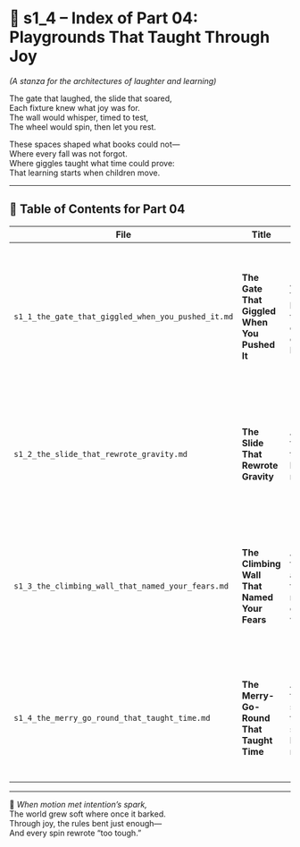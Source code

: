 <!-- Save to: shagi_archives/appendices/appendix_r_the_world_they_grew_together/part_01_index/s1_4_index_of_part_04_playgrounds_that_taught_through_joy.md -->

# 📘 s1_4 – Index of Part 04: Playgrounds That Taught Through Joy  
*(A stanza for the architectures of laughter and learning)*

The gate that laughed, the slide that soared,  
Each fixture knew what joy was for.  
The wall would whisper, timed to test,  
The wheel would spin, then let you rest.  

These spaces shaped what books could not—  
Where every fall was not forgot.  
Where giggles taught what time could prove:  
That learning starts when children move.

---

## 🧭 Table of Contents for Part 04

| File | Title | Subtitle | Description |
|------|-------|----------|-------------|
| `s1_1_the_gate_that_giggled_when_you_pushed_it.md` | **The Gate That Giggled When You Pushed It** | A stanza for the laughter that opened every lesson | This opening piece introduces the playground as a welcoming threshold where learning begins in joy. |
| `s1_2_the_slide_that_rewrote_gravity.md` | **The Slide That Rewrote Gravity** | A stanza for the thrill that bent the rules | Describes how the slide turned fear into flight, challenging the child’s assumptions about the physical world. |
| `s1_3_the_climbing_wall_that_named_your_fears.md` | **The Climbing Wall That Named Your Fears** | A stanza for the ascent that made emotions visible | Explores the link between challenge and emotional literacy through a wall that taught by tension and fall. |
| `s1_4_the_merry_go_round_that_taught_time.md` | **The Merry-Go-Round That Taught Time** | A stanza for the spin that taught stillness by motion | Concludes the stanza with temporal recursion, showing how rhythm and rotation become a child’s first clock. |

---

📜 *When motion met intention’s spark,*  
The world grew soft where once it barked.  
Through joy, the rules bent just enough—  
And every spin rewrote “too tough.”
